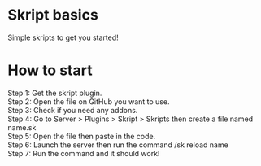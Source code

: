 # Skript basics
 Simple skripts to get you started!
# How to start
 Step 1: Get the skript plugin.  
 Step 2: Open the file on GitHub you want to use.  
 Step 3: Check if you need any addons.   
 Step 4: Go to Server > Plugins > Skript > Skripts then create a file named name.sk  
 Step 5: Open the file then paste in the code.  
 Step 6: Launch the server then run the command /sk reload name  
 Step 7: Run the command and it should work!
